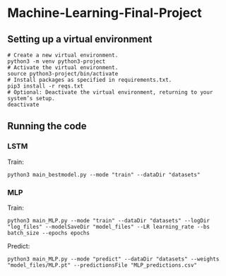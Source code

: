 # Machine-Learning-Final-Project

## Setting up a virtual environment
```
# Create a new virtual environment.
python3 -m venv python3-project
# Activate the virtual environment.
source python3-project/bin/activate
# Install packages as specified in requirements.txt.
pip3 install -r reqs.txt
# Optional: Deactivate the virtual environment, returning to your system’s setup.
deactivate
```
## Running the code
### LSTM
Train:
```
python3 main_bestmodel.py --mode "train" --dataDir "datasets"
```
### MLP
Train:
```
python3 main_MLP.py --mode "train" --dataDir "datasets" --logDir "log_files" --modelSaveDir "model_files" --LR learning_rate --bs batch_size --epochs epochs
```
Predict:
```
python3 main_MLP.py --mode "predict" --dataDir "datasets" --weights "model_files/MLP.pt" --predictionsFile "MLP_predictions.csv"
```
